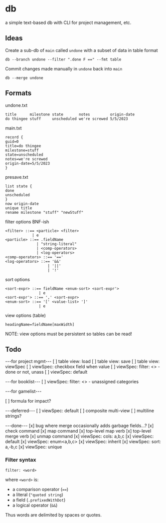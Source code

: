 # db
a simple text-based db with CLI for project management, etc.

## Ideas

Create a sub-db of `main` called `undone` with a subset of data in table format

`db --branch undone --filter ".done F ==" --fmt table`

Commit changes made manually in `undone` back into `main`

`db --merge undone`

## Formats

undone.txt
```
title      milestone state       notes         origin-date
do thingee stuff     unscheduled we're screwed 5/5/2023
```

main.txt
```
record {
guid=0
title=do thingee
milestone=stuff
state=unscheduled
notes=we're screwed
origin-date=5/5/2023
}
```

presave.txt
```
list state {
done
unscheduled
}
now origin-date
unique title
rename milestone "stuff" "newStuff"
```

filter options BNF-ish
```
<filter> ::== <particle> <filter>
            | e
<particle> ::== .fieldName
              | "string-literal"
              | <comp-operators>
              | <log-operators>
<comp-operators> ::== '=='
<log-operators> ::== '&&'
                   | '||'
                   | '!'
```

sort options
```
<sort-expr> ::== fieldName <enum-sort> <sort-expr'>
               | e
<sort-expr'> ::== ',' <sort-expr>
<enum-sort> ::== '[' <value-list> ']'
               | e
```

view options (table)
```
headingName=fieldName[maxWidth]
```
NOTE: view options must be persistent so tables can be read!

## Todo
---for project mgmt---
[ ] table view: load
[ ] table view: save
[ ] table view: viewSpec
[ ] viewSpec: checkbox field when value
[ ] viewSpec: filter: <<RPN>> - done or not, unass
[ ] viewSpec: default<now>

---for booklist---
[ ] viewSpec: filter: <<RPN>> - unassigned categories

---for gamelist---

[ ] formula for impact?

---deferred---
[ ] viewSpec: default<random>
[ ] composite multi-view
[ ] multiline strings?

---done---
[x] bug where merge occasionally adds garbage fields...?
[x] check command
[x] map command
[x] top-level map verb
[x] top-level merge verb
[x] unmap command
[x] viewSpec: cols: a,b,c
[x] viewSpec: default
[x] viewSpec: enum<a,b,c>
[x] viewSpec: inherit
[x] viewSpec: sort: a,-b,c
[x] viewSpec: unique

### Filter syntax
```
filter: <word>
```
where `<word>` is:
- a comparison operator (`==`)
- a literal (`"quoted string`)
- a field (`.prefixedWithDot`)
- a logical operator (`&&`)

Thus words are delimited by spaces or quotes.
